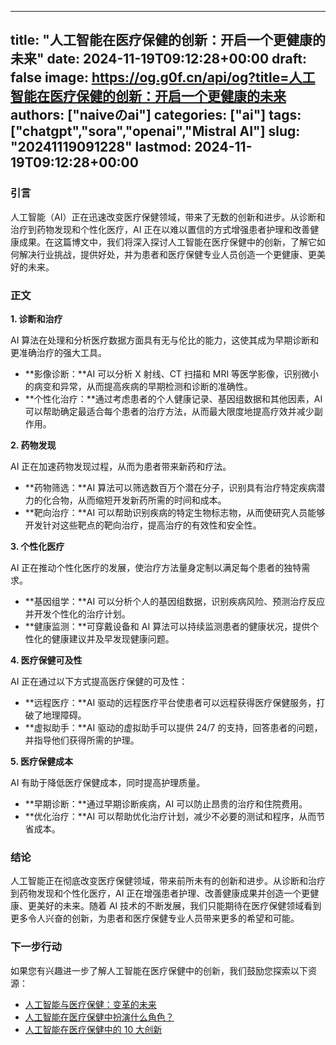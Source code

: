 
---
title: "人工智能在医疗保健的创新：开启一个更健康的未来"
date: 2024-11-19T09:12:28+00:00
draft: false
image: https://og.g0f.cn/api/og?title=人工智能在医疗保健的创新：开启一个更健康的未来
authors: ["naiveのai"]
categories: ["ai"]
tags: ["chatgpt","sora","openai","Mistral AI"]
slug: "20241119091228"
lastmod: 2024-11-19T09:12:28+00:00
---
### 引言

人工智能（AI）正在迅速改变医疗保健领域，带来了无数的创新和进步。从诊断和治疗到药物发现和个性化医疗，AI 正在以难以置信的方式增强患者护理和改善健康成果。在这篇博文中，我们将深入探讨人工智能在医疗保健中的创新，了解它如何解决行业挑战，提供好处，并为患者和医疗保健专业人员创造一个更健康、更美好的未来。

### 正文

**1. 诊断和治疗**

AI 算法在处理和分析医疗数据方面具有无与伦比的能力，这使其成为早期诊断和更准确治疗的强大工具。

- **影像诊断：**AI 可以分析 X 射线、CT 扫描和 MRI 等医学影像，识别微小的病变和异常，从而提高疾病的早期检测和诊断的准确性。
- **个性化治疗：**通过考虑患者的个人健康记录、基因组数据和其他因素，AI 可以帮助确定最适合每个患者的治疗方法，从而最大限度地提高疗效并减少副作用。

**2. 药物发现**

AI 正在加速药物发现过程，从而为患者带来新药和疗法。

- **药物筛选：**AI 算法可以筛选数百万个潜在分子，识别具有治疗特定疾病潜力的化合物，从而缩短开发新药所需的时间和成本。
- **靶向治疗：**AI 可以帮助识别疾病的特定生物标志物，从而使研究人员能够开发针对这些靶点的靶向治疗，提高治疗的有效性和安全性。

**3. 个性化医疗**

AI 正在推动个性化医疗的发展，使治疗方法量身定制以满足每个患者的独特需求。

- **基因组学：**AI 可以分析个人的基因组数据，识别疾病风险、预测治疗反应并开发个性化的治疗计划。
- **健康监测：**可穿戴设备和 AI 算法可以持续监测患者的健康状况，提供个性化的健康建议并及早发现健康问题。

**4. 医疗保健可及性**

AI 正在通过以下方式提高医疗保健的可及性：

- **远程医疗：**AI 驱动的远程医疗平台使患者可以远程获得医疗保健服务，打破了地理障碍。
- **虚拟助手：**AI 驱动的虚拟助手可以提供 24/7 的支持，回答患者的问题，并指导他们获得所需的护理。

**5. 医疗保健成本**

AI 有助于降低医疗保健成本，同时提高护理质量。

- **早期诊断：**通过早期诊断疾病，AI 可以防止昂贵的治疗和住院费用。
- **优化治疗：**AI 可以帮助优化治疗计划，减少不必要的测试和程序，从而节省成本。

### 结论

人工智能正在彻底改变医疗保健领域，带来前所未有的创新和进步。从诊断和治疗到药物发现和个性化医疗，AI 正在增强患者护理、改善健康成果并创造一个更健康、更美好的未来。随着 AI 技术的不断发展，我们只能期待在医疗保健领域看到更多令人兴奋的创新，为患者和医疗保健专业人员带来更多的希望和可能。

### 下一步行动

如果您有兴趣进一步了解人工智能在医疗保健中的创新，我们鼓励您探索以下资源：

- [人工智能与医疗保健：变革的未来](https://www.who.int/news-room/fact-sheets/detail/artificial-intelligence-for-health)
- [人工智能在医疗保健中扮演什么角色？](https://www.mckinsey.com/capabilities/digital-mckinsey/how-we-help-clients/artificial-intelligence/what-role-can-artificial-intelligence-play-in-health-care)
- [人工智能在医疗保健中的 10 大创新](https://www.healthline.com/health/artificial-intelligence-healthcare)